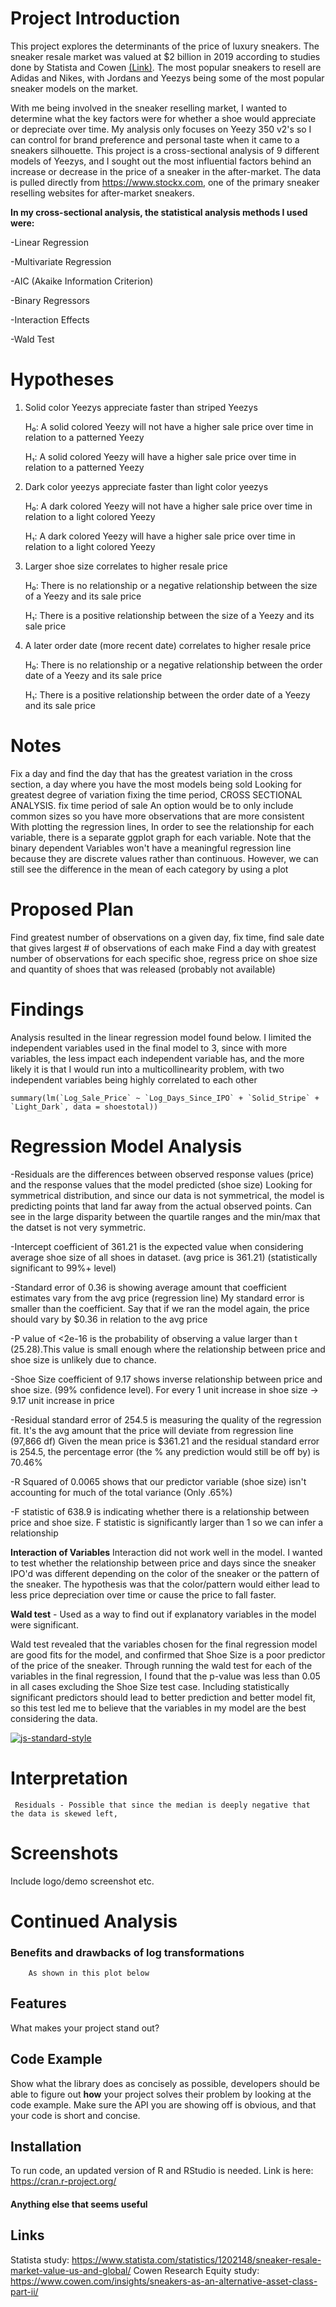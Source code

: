 # Project Introduction

This project explores the determinants of the price of luxury sneakers. The sneaker resale market was valued at $2 billion in 2019 according to studies done by Statista and Cowen [(Link)](#Links). The most popular sneakers to resell are Adidas and Nikes, with Jordans and Yeezys being some of the most popular sneaker models on the market. 

With me being involved in the sneaker reselling market, I wanted to determine what the key factors were for whether a shoe would appreciate or depreciate over time.
My analysis only focuses on Yeezy 350 v2's so I can control for brand preference and personal taste when it came to a sneakers silhouette. This project is a cross-sectional analysis of 9 different models of Yeezys, and I sought out the most influential factors behind an increase or decrease in the price of a sneaker in the after-market. The data is pulled directly from https://www.stockx.com, one of the primary sneaker reselling websites for after-market sneakers.

**In my cross-sectional analysis, the statistical analysis methods I used were:**
  
  -Linear Regression
    
  -Multivariate Regression
    
  -AIC (Akaike Information Criterion)
    
  -Binary Regressors
    
  -Interaction Effects
    
  -Wald Test
    
# Hypotheses
   1) Solid color Yeezys appreciate faster than striped Yeezys
   
         H₀: A solid colored Yeezy will not have a higher sale price over time in relation to a patterned Yeezy
      
         H₁: A solid colored Yeezy will have a higher sale price over time in relation to a patterned Yeezy
    
   2) Dark color yeezys appreciate faster than light color yeezys
   
         H₀: A dark colored Yeezy will not have a higher sale price over time in relation to a light colored Yeezy
      
        H₁: A dark colored Yeezy will have a higher sale price over time in relation to a light colored Yeezy
      
   3) Larger shoe size correlates to higher resale price
   
        H₀: There is no relationship or a negative relationship between the size of a Yeezy and its sale price
      
        H₁: There is a positive relationship between the size of a Yeezy and its sale price
      
   4) A later order date (more recent date) correlates to higher resale price
   
        H₀: There is no relationship or a negative relationship between the order date of a Yeezy and its sale price
      
        H₁: There is a positive relationship between the order date of a Yeezy and its sale price

# Notes 
   Fix a day and find the day that has the greatest variation in the cross section, a day where you have the most models being sold
    Looking for greatest degree of variation fixing the time period, CROSS SECTIONAL ANALYSIS. fix time period of sale
    An option would be to only include common sizes so you have more observations that are more consistent
    With plotting the regression lines, In order to see the relationship for each variable, there is a separate ggplot graph for each variable. Note that the binary             dependent 
    Variables won't have a meaningful regression line because they are discrete values rather than continuous. However, we can still see the difference in the mean
          of each category by using a plot

# Proposed Plan
   Find greatest number of observations on a given day, fix time, find sale date that gives largest # of observations of each make
    Find a day with greatest number of observations for each specific shoe, regress price on shoe size and quantity of shoes that was released (probably not available)

# Findings
   Analysis resulted in the linear regression model found below. I limited the independent variables used in the final model to 3, since with more variables, the less impact each independent variable has, and the more likely it is that I would run into a multicollinearity problem, with two independent variables being highly correlated to each other
   
    summary(lm(`Log_Sale_Price` ~ `Log_Days_Since_IPO` + `Solid_Stripe` + `Light_Dark`, data = shoestotal))


# Regression Model Analysis
  -Residuals are the differences between observed response values (price) and the response values that the model predicted (shoe size)
       Looking for symmetrical distribution, and since our data is not symmetrical, the model is predicting points that land far away from the actual observed points.
       Can see in the large disparity between the quartile ranges and the min/max that the datset is not very symmetric.
       
  -Intercept coefficient of 361.21 is the expected value when considering average shoe size of all shoes in dataset. (avg price is 361.21) (statistically significant    to 99%+ level)
       
  -Standard error of 0.36 is showing average amount that coefficient estimates vary from the avg price (regression line) 
       My standard error is smaller than the coefficient. Say that if we ran the model again, the price should vary by $0.36 in relation to the avg price
            
  -P value of <2e-16 is the probability of observing a value larger than t (25.28).This value is small enough where the relationship between price and shoe size is unlikely due to chance. 
   
  -Shoe Size coefficient of 9.17 shows inverse relationship between price and shoe size. (99% confidence level).
       For every 1 unit increase in shoe size -> 9.17 unit increase in price

  -Residual standard error of 254.5 is measuring the quality of the regression fit. It's the avg amount that the price will deviate from regression line (97,866 df)
       Given the mean price is $361.21 and the residual standard error is 254.5, the percentage error (the % any prediction would still be off by) is 70.46%

  -R Squared of 0.0065 shows that our predictor variable (shoe size) isn't accounting for much of the total variance (Only .65%)

  -F statistic of 638.9 is indicating whether there is a relationship between price and shoe size. F statistic is significantly larger than 1 so we can infer a relationship
        

   **Interaction of Variables**
    Interaction did not work well in the model. I wanted to test whether the relationship between price and days since the sneaker IPO'd was different depending on the color of the sneaker or the pattern of the sneaker. The hypothesis was that the color/pattern would either lead to less price depreciation over time or cause the price to fall faster. 

   **Wald test** - Used as a way to find out if explanatory variables in the model were significant.
    
   Wald test revealed that the variables chosen for the final regression model are good fits for the model, and confirmed that Shoe Size is a poor predictor of the price of the sneaker. Through running the wald test for each of the variables in the final regression, I found that the p-value was less than 0.05 in all cases excluding the Shoe Size test case. Including statistically significant predictors should lead to better prediction and better model fit, so this test led me to believe that the variables in my model are the best considering the data.
    
[![js-standard-style](https://img.shields.io/badge/code%20style-standard-brightgreen.svg?style=flat)](https://github.com/feross/standard)

# Interpretation
     Residuals - Possible that since the median is deeply negative that the data is skewed left,
# Screenshots
Include logo/demo screenshot etc.

# Continued Analysis
   ### Benefits and drawbacks of log transformations
        As shown in this plot below
        
        
        

## Features
What makes your project stand out?

## Code Example
Show what the library does as concisely as possible, developers should be able to figure out **how** your project solves their problem by looking at the code example. Make sure the API you are showing off is obvious, and that your code is short and concise.

## Installation
   To run code, an updated version of R and RStudio is needed. Link is here: https://cran.r-project.org/

#### Anything else that seems useful

## Links
Statista study: https://www.statista.com/statistics/1202148/sneaker-resale-market-value-us-and-global/
Cowen Research Equity study: https://www.cowen.com/insights/sneakers-as-an-alternative-asset-class-part-ii/
